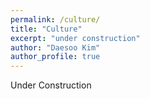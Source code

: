 ```yaml
---
permalink: /culture/
title: "Culture"
excerpt: "under construction"
author: "Daesoo Kim"
author_profile: true
---
```


Under Construction
